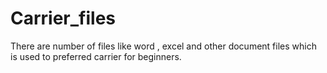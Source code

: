 # Carrier_files
There are number of files like word , excel and other document files which is used to preferred carrier for beginners.  
